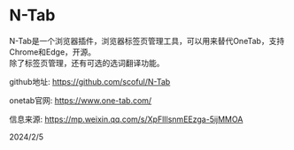 # N-Tab

N-Tab是一个浏览器插件，浏览器标签页管理工具，可以用来替代OneTab，支持Chrome和Edge，开源。  
除了标签页管理，还有可选的选词翻译功能。  

github地址: https://github.com/scoful/N-Tab  

onetab官网: https://www.one-tab.com/  


信息来源: https://mp.weixin.qq.com/s/XpFlIlsnmEEzga-5ijMMOA  


2024/2/5  
